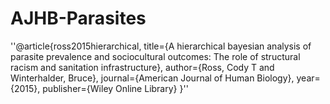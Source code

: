 # AJHB-Parasites

''@article{ross2015hierarchical, title={A hierarchical bayesian analysis of parasite prevalence and sociocultural outcomes: The role of structural racism and sanitation infrastructure}, author={Ross, Cody T and Winterhalder, Bruce}, journal={American Journal of Human Biology}, year={2015}, publisher={Wiley Online Library} }''

